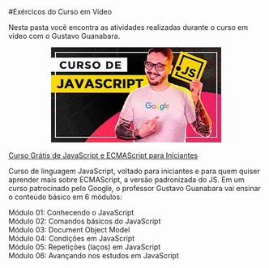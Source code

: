 #Exércicos do Curso em Vídeo 

Nesta pasta você encontra as atividades realizadas durante o curso em vídeo com o Gustavo Guanabara.



<p align="center">
  <a href= "https://www.youtube.com/playlist?list=PLHz_AreHm4dlsK3Nr9GVvXCbpQyHQl1o1"><img alt="#Curso em Vídeo de JavaScript" src="hqdefault.jpg" /></a>
</p>

[Curso Grátis de JavaScript e ECMAScript para Iniciantes](https://www.youtube.com/playlist?list=PLHz_AreHm4dlsK3Nr9GVvXCbpQyHQl1o1)

Curso de linguagem JavaScript, voltado para iniciantes e para quem quiser aprender mais sobre ECMAScript, a versão padronizada do JS. Em um curso patrocinado pelo Google, o professor Gustavo Guanabara vai ensinar o conteúdo básico em 6 módulos:

Módulo 01: Conhecendo o JavaScript<br>
Módulo 02: Comandos básicos do JavaScript<br>
Módulo 03: Document Object Model<br>
Módulo 04: Condições em JavaScript<br>
Módulo 05: Repetições (laços) em JavaScript<br>
Módulo 06: Avançando nos estudos em JavaScript<br>